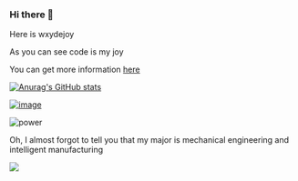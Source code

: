 ### Hi there 👋

Here is wxydejoy

As you can see code is my joy

You can get more information  [here](https://c.undf.top)

[![Anurag's GitHub stats](https://github-readme-stats.vercel.app/api?username=wxydejoy)](https://github.com/wxydejoy)


[![image](https://user-images.githubusercontent.com/81625961/235354361-27a9902d-a90a-4210-972c-6bc93ee25046.png)
](https://www.52pojie.cn/home.php?mod=space&uid=1189351)

![power](https://user-images.githubusercontent.com/81625961/185432794-f80020d0-6337-4664-8e37-27e03a558520.png)


 Oh, I almost forgot to tell you that my major is mechanical engineering and intelligent manufacturing

 <img src="https://user-images.githubusercontent.com/81625961/147847145-e01a6c89-a917-4495-96d0-c94f0aadcc3b.gif"  />
<!--
| Machine(C & C++)                                             | Python                                                       | Npm Package                                                  |
| ------------------------------------------------------------ | ------------------------------------------------------------ | ------------------------------------------------------------ |
| 平面三杆机械臂模拟 [DrawPath](https://github.com/wxydejoy/DrawPath) | 又拍云备份工具 [upyun-backup-server ](https://github.com/wxydejoy/upyun-backup-server) | [luoxiaohei](https://www.npmjs.com/package/live2d-widget-model-luoxiaohei) |
| 智能路边喷淋系统 [EMC](https://github.com/wxydejoy/EMC)      | 叶片 or 物块视觉识别[visual_identity_](https://github.com/wxydejoy/visual_identity_) | Not original, but modified                                   |
| 笔记 [doc-page](https://github.com/wxydejoy/doc-page)        | 一个友好的 HEXO 工具 [HexoDaily](https://github.com/wxydejoy/HexoDaily) | [abbrlink](https://www.npmjs.com/package/hexo-mod-abbrlink)  |
-->
